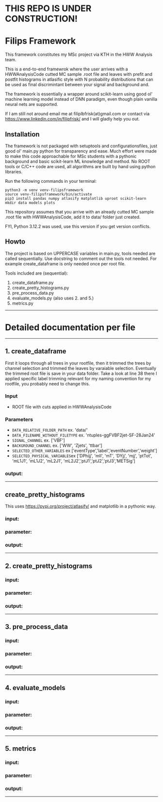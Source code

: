 # THIS REPO IS UNDER CONSTRUCTION!
# Filips Framework

This framework constitutes my MSc project via KTH in the HWW Analysis team.

This is a end-to-end framewrok where the user arrives with a HWWAnalysisCode cutted MC sample .root file and leaves with prefit and postfit histograms in atlasific style with N probability distributions that can be used as final discrimintant between your signal and background and. 

The framework is essentially a wrapper around scikit-learn using good ol' machine learning model instead of DNN paradigm, even though plain vanilla neural nets are supported.

If I am still not around email me at filiplbfrisk(at)gmail.com or contact via https://www.linkedin.com/in/filipfrisk/ and I will gladly help you out.

## Installation

The framework is not packaged with setuptools and configurationsfiles, just good ol' main.py python for transparency and ease. Much effort were made to make this code approachable for MSc students with a pythonic background and basic scikit-learn ML knowledge and method. No ROOT tools or C/C++ code are used, all algorithms are built by hand using python libraries.

Run the following commands in your terminal:
```console
python3 -m venv venv-filipsframework
source venv-filipsframework/bin/activate
pip3 install pandas numpy atlasify matplotlib uproot scikit-learn
mkdir data models plots
```
This repository assumes that you arrive with an already cutted MC sample .root file with HWWAnalysisCode, add it to data/ folder just created.

FYI, Python 3.12.2 was used, use this version if you get version conflicts. 

## Howto 

The project is based on UPPERCASE variables in main.py, tools needed are called sequentially. Use docstring to comment out the tools not needed. For example create_dataframe is only needed once per root file. 

Tools included are (sequential):
1. create_dataframe.py
2. create_pretty_histograms.py
3. pre_process_data.py
4. evaluate_models.py (also uses 2. and 5.)
5. metrics.py

---

# Detailed documentation per file

---

## 1. create_dataframe

First it loops through all trees in your rootfile, then it trimmed the trees by channel selection and trimmed the leaves by varaiable selection. Eventually the trimmed root file is save in your data folder. Take a look at line 38 there I applied specific label trimming relevant for my naming convention for my rootfile, you probably need to change this.

### Input
- ROOT file with cuts applied in HWWAnalysisCode

### Parameters 
- `DATA_RELATIVE_FOLDER_PATH` ex. 'data/'
- `DATA_FILENAME_WITHOUT_FILETYPE` ex. 'ntuples-ggFVBF2jet-SF-28Jan24'
- `SIGNAL_CHANNEL` ex. ['VBF']
- `BACKGROUND_CHANNEL` ex. ['WW', 'Zjets', 'ttbar']
- `SELECTED_OTHER_VARIABLES` ex ['eventType','label','eventNumber','weight']
- `SELECTED_PHYSICAL_VARIABLES`ex ['DPhijj', 'mll', 'mT', 'DYjj', 'mjj', 'ptTot', 'mL1J1', 'mL1J2', 'mL2J1', 'mL2J2','ptJ1','ptJ2','ptJ3','METSig']

### output:

---

## create_pretty_histograms 

This uses https://pypi.org/project/atlasify/ and matplotlib in a pythonic way.

### input:
### parameter:
### output:
    
---

## 2. create_pretty_histograms

### input:
### parameter:
### output:

---

## 3. pre_process_data

### input:
### parameter:
### output:

---

## 4. evaluate_models

### input:
### parameter:
### output:

---

## 5. metrics

### input:
### parameter:
### output:

---
